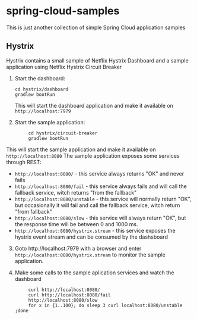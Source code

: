 # spring-cloud-samples

This is just another collection of simple Spring Cloud application samples

## Hystrix
Hystrix contains a small sample of Netflix Hystrix Dashboard and a sample application using Netflix Hystrix Circuit Breaker


1. Start the dashboard:
    ```
    cd hystrix/dashboard
    gradlew bootRun
    ```
    This will start the dashboard application and make it available on `http://localhost:7979`

2. Start the sample application:

            cd hystrix/circuit-breaker
            gradlew bootRun

This will start the sample application and make it available on `http://localhost:8080`
The sample application exposes some services through REST:
* `http://localhost:8080/` - this service always returns "OK" and never fails
* `http://localhost:8080/fail` - this service always fails and will call the fallback service, witch returns "from the fallback"
* `http://localhost:8080/unstable` - this service will normally return "OK", but occasionally it will fail and call the fallback service, witch return "from fallback"
* `http://localhost:8080/slow` - this service will always return "OK", but the response time will be between 0 and 1000 ms.
* `http://localhost:8080/hystrix.stream` - this service exposes the hystrix event stream and can be consumed by the dashsboard


3. Goto http://localhost:7979 with a browser and enter `http://localhost:8080/hystrix.stream` to monitor the sample application.

4. Make some calls to the sample aplication services and watch the dashboard

            curl http://localhost:8080/
            curl http://localhost:8080/fail
            http://localhost:8080/slow
            for x in {1..100}; do sleep 3 curl localhost:8080/unstable ;done

